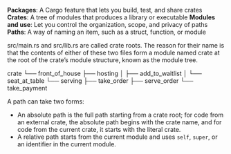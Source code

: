 **Packages**: A Cargo feature that lets you build, test, and share crates
**Crates**: A tree of modules that produces a library or executable
**Modules and use**: Let you control the organization, scope, and privacy of paths
**Paths**: A way of naming an item, such as a struct, function, or module

src/main.rs and src/lib.rs are called crate roots. 
The reason for their name is that the contents of either of these two files form a module named crate at the root of the crate’s module structure, known as the module tree.

crate
 └── front_of_house
     ├── hosting
     │   ├── add_to_waitlist
     │   └── seat_at_table
     └── serving
         ├── take_order
         ├── serve_order
         └── take_payment

A path can take two forms:
- An absolute path is the full path starting from a crate root; for code from an external crate, the absolute path begins with the crate name, and for code from the current crate, it starts with the literal crate.
- A relative path starts from the current module and uses `self`, `super`, or an identifier in the current module.